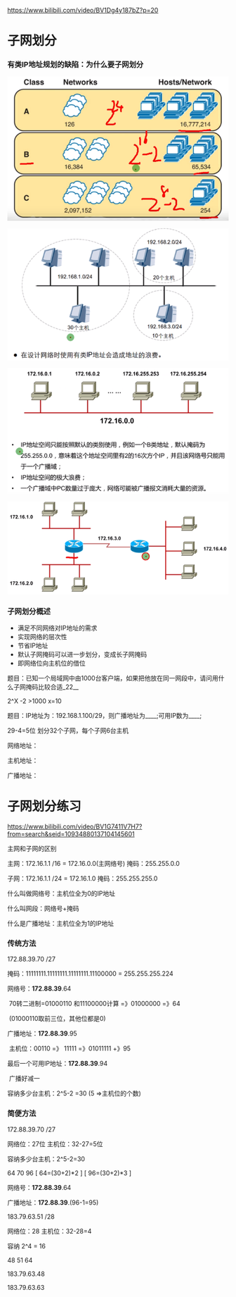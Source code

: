  https://www.bilibili.com/video/BV1Dg4y187bZ?p=20 

# 子网划分

### 有类IP地址规划的缺陷：为什么要子网划分

![1595652137694](子网划分.assets/1595652137694.png)

![1595652177073](子网划分.assets/1595652177073.png)

![1595652354080](子网划分.assets/1595652354080.png)

![1595660089578](子网划分.assets/1595660089578.png)

### 子网划分概述

* 满足不同网络对IP地址的需求
* 实现网络的层次性
* 节省IP地址
* 默认子网掩码可以进一步划分，变成长子网掩码
* 即网络位向主机位的借位

题目：已知一个局域网中由1000台客户端，如果把他放在同一网段中，请问用什么子网掩码比较合适_22__

2^X -2 >1000	x=10	

题目：IP地址为：192.168.1.100/29，则广播地址为____;可用IP数为____;

29-4=5位 划分32个子网，每个子网6台主机

网络地址：

主机地址：

广播地址：



# 子网划分练习

 https://www.bilibili.com/video/BV1G7411V7H7?from=search&seid=10934880137104145601 

主网和子网的区别

主网：172.16.1.1	/16 = 172.16.0.0(主网络号)	掩码：255.255.0.0

子网：172.16.1.1	/24 =  172.16.1.0					掩码：255.255.255.0

什么叫做网络号：主机位全为0的IP地址

什么叫网段：网络号+掩码

什么是广播地址：主机位全为1的IP地址

### 传统方法

172.88.39.70 /27

掩码：11111111.11111111.11111111.11100000 = 255.255.255.224

网络号：**172.88.39**.64

​	70转二进制=01000110 和11100000计算 =》01000000 =》64

​	(01000110取前三位，其他位都是0)

广播地址：**172.88.39**.95

​	主机位：00110  =》 11111   =》01011111 +》95

最后一个可用IP地址：**172.88.39**.94

​	广播好减一

容纳多少台主机：2^5-2 =30 		(5  =>主机位的个数)

### 简便方法

172.88.39.70 /27

网络位：27位	主机位：32-27=5位

容纳多少台主机：2^5-2=30

64	70	96	[ 64=(30+2)*2 ]  [	96=(30+2)*3	]

网络号：**172.88.39**.64

广播地址：**172.88.39**.(96-1=95)

183.79.63.51 /28

网络位：28  主机位：32-28=4

容纳 2^4 = 16

48		51		64

183.79.63.48

183.79.63.63

